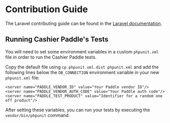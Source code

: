 # Contribution Guide

The Laravel contributing guide can be found in the [Laravel documentation](https://laravel.com/docs/contributions).

## Running Cashier Paddle's Tests

You will need to set some environment variables in a custom `phpunit.xml` file in order to run the Cashier Paddle tests.

Copy the default file using `cp phpunit.xml.dist phpunit.xml` and add the following lines below the `DB_CONNECTION` environment variable in your new `phpunit.xml` file:

    <server name="PADDLE_VENDOR_ID" value="Your Paddle vendor ID"/>
    <server name="PADDLE_VENDOR_AUTH_CODE" value="Your Paddle auth code"/>
    <server name="PADDLE_TEST_PRODUCT" value="Identifier for a random one off product"/>

After setting these variables, you can run your tests by executing the `vendor/bin/phpunit` command.
